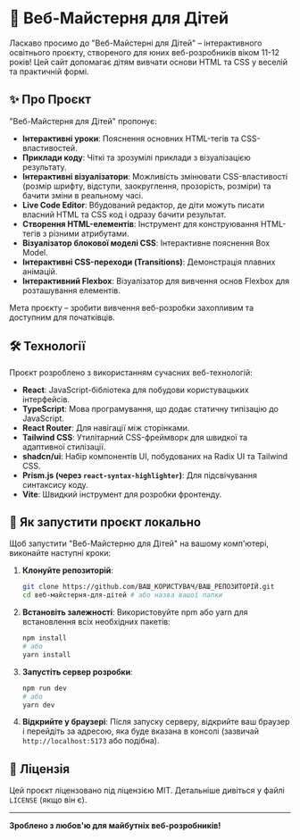 # 🚀 Веб-Майстерня для Дітей

Ласкаво просимо до "Веб-Майстерні для Дітей" – інтерактивного освітнього проєкту, створеного для юних веб-розробників віком 11-12 років! Цей сайт допомагає дітям вивчати основи HTML та CSS у веселій та практичній формі.

## ✨ Про Проєкт

"Веб-Майстерня для Дітей" пропонує:
*   **Інтерактивні уроки**: Пояснення основних HTML-тегів та CSS-властивостей.
*   **Приклади коду**: Чіткі та зрозумілі приклади з візуалізацією результату.
*   **Інтерактивні візуалізатори**: Можливість змінювати CSS-властивості (розмір шрифту, відступи, заокруглення, прозорість, розміри) та бачити зміни в реальному часі.
*   **Live Code Editor**: Вбудований редактор, де діти можуть писати власний HTML та CSS код і одразу бачити результат.
*   **Створення HTML-елементів**: Інструмент для конструювання HTML-тегів з різними атрибутами.
*   **Візуалізатор блокової моделі CSS**: Інтерактивне пояснення Box Model.
*   **Інтерактивні CSS-переходи (Transitions)**: Демонстрація плавних анімацій.
*   **Інтерактивний Flexbox**: Візуалізатор для вивчення основ Flexbox для розташування елементів.

Мета проєкту – зробити вивчення веб-розробки захопливим та доступним для початківців.

## 🛠️ Технології

Проєкт розроблено з використанням сучасних веб-технологій:
*   **React**: JavaScript-бібліотека для побудови користувацьких інтерфейсів.
*   **TypeScript**: Мова програмування, що додає статичну типізацію до JavaScript.
*   **React Router**: Для навігації між сторінками.
*   **Tailwind CSS**: Утилітарний CSS-фреймворк для швидкої та адаптивної стилізації.
*   **shadcn/ui**: Набір компонентів UI, побудованих на Radix UI та Tailwind CSS.
*   **Prism.js (через `react-syntax-highlighter`)**: Для підсвічування синтаксису коду.
*   **Vite**: Швидкий інструмент для розробки фронтенду.

## 🚀 Як запустити проєкт локально

Щоб запустити "Веб-Майстерню для Дітей" на вашому комп'ютері, виконайте наступні кроки:

1.  **Клонуйте репозиторій**:
    ```bash
    git clone https://github.com/ВАШ_КОРИСТУВАЧ/ВАШ_РЕПОЗИТОРІЙ.git
    cd веб-майстерня-для-дітей # або назва вашої папки
    ```

2.  **Встановіть залежності**:
    Використовуйте npm або yarn для встановлення всіх необхідних пакетів:
    ```bash
    npm install
    # або
    yarn install
    ```

3.  **Запустіть сервер розробки**:
    ```bash
    npm run dev
    # або
    yarn dev
    ```

4.  **Відкрийте у браузері**:
    Після запуску серверу, відкрийте ваш браузер і перейдіть за адресою, яка буде вказана в консолі (зазвичай `http://localhost:5173` або подібна).

## 📄 Ліцензія

Цей проєкт ліцензовано під ліцензією MIT. Детальніше дивіться у файлі `LICENSE` (якщо він є).

---

**Зроблено з любов'ю для майбутніх веб-розробників!**